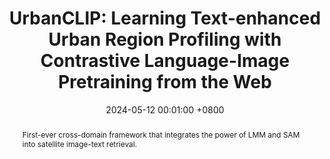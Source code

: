 ---
title:          "UrbanCLIP: Learning Text-enhanced Urban Region Profiling with Contrastive Language-Image Pretraining from the Web"
date:           2024-05-12 00:01:00 +0800
selected:       true
pub:            "The International World Wide Web Conference (WWW)"
# pub_pre:        "Submitted to "
# pub_post:       'Under review.'
pub_last:       ' <span class="badge badge-pill badge-publication badge-success">Oral</span>'
pub_date:       "2024"

abstract: >-
  First-ever cross-domain framework that integrates the power of LMM and SAM into satellite image-text retrieval.
cover:          /assets/images/covers/UrbanCLIP.png
authors:
  - Yibo Yan
  - Haomin Wen
  - Siru Zhong
  - Wei Chen
  - Haodong Chen
  - Qingsong Wen
  - Roger Zimmermann
  - Yuxuan Liang

links:
  Paper: https://arxiv.org/pdf/2310.18340.pdf
---